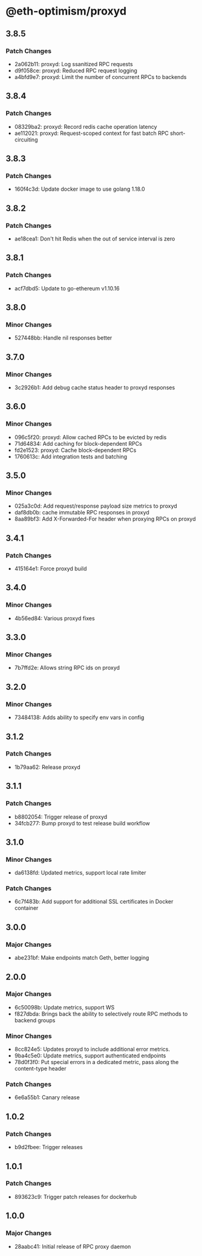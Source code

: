 # @eth-optimism/proxyd

## 3.8.5

### Patch Changes

- 2a062b11: proxyd: Log ssanitized RPC requests
- d9f058ce: proxyd: Reduced RPC request logging
- a4bfd9e7: proxyd: Limit the number of concurrent RPCs to backends

## 3.8.4

### Patch Changes

- 08329ba2: proxyd: Record redis cache operation latency
- ae112021: proxyd: Request-scoped context for fast batch RPC short-circuiting

## 3.8.3

### Patch Changes

- 160f4c3d: Update docker image to use golang 1.18.0

## 3.8.2

### Patch Changes

- ae18cea1: Don't hit Redis when the out of service interval is zero

## 3.8.1

### Patch Changes

- acf7dbd5: Update to go-ethereum v1.10.16

## 3.8.0

### Minor Changes

- 527448bb: Handle nil responses better

## 3.7.0

### Minor Changes

- 3c2926b1: Add debug cache status header to proxyd responses

## 3.6.0

### Minor Changes

- 096c5f20: proxyd: Allow cached RPCs to be evicted by redis
- 71d64834: Add caching for block-dependent RPCs
- fd2e1523: proxyd: Cache block-dependent RPCs
- 1760613c: Add integration tests and batching

## 3.5.0

### Minor Changes

- 025a3c0d: Add request/response payload size metrics to proxyd
- daf8db0b: cache immutable RPC responses in proxyd
- 8aa89bf3: Add X-Forwarded-For header when proxying RPCs on proxyd

## 3.4.1

### Patch Changes

- 415164e1: Force proxyd build

## 3.4.0

### Minor Changes

- 4b56ed84: Various proxyd fixes

## 3.3.0

### Minor Changes

- 7b7ffd2e: Allows string RPC ids on proxyd

## 3.2.0

### Minor Changes

- 73484138: Adds ability to specify env vars in config

## 3.1.2

### Patch Changes

- 1b79aa62: Release proxyd

## 3.1.1

### Patch Changes

- b8802054: Trigger release of proxyd
- 34fcb277: Bump proxyd to test release build workflow

## 3.1.0

### Minor Changes

- da6138fd: Updated metrics, support local rate limiter

### Patch Changes

- 6c7f483b: Add support for additional SSL certificates in Docker container

## 3.0.0

### Major Changes

- abe231bf: Make endpoints match Geth, better logging

## 2.0.0

### Major Changes

- 6c50098b: Update metrics, support WS
- f827dbda: Brings back the ability to selectively route RPC methods to backend groups

### Minor Changes

- 8cc824e5: Updates proxyd to include additional error metrics.
- 9ba4c5e0: Update metrics, support authenticated endpoints
- 78d0f3f0: Put special errors in a dedicated metric, pass along the content-type header

### Patch Changes

- 6e6a55b1: Canary release

## 1.0.2

### Patch Changes

- b9d2fbee: Trigger releases

## 1.0.1

### Patch Changes

- 893623c9: Trigger patch releases for dockerhub

## 1.0.0

### Major Changes

- 28aabc41: Initial release of RPC proxy daemon
